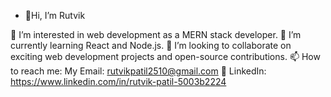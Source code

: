 - 👋Hi, I’m Rutvik

👀 I’m interested in web development as a MERN stack developer.
🌱 I’m currently learning React and Node.js.
💞️ I’m looking to collaborate on exciting web development projects and open-source contributions.
📫 How to reach me: My Email: rutvikpatil2510@gmail.com
🧿  LinkedIn: https://www.linkedin.com/in/rutvik-patil-5003b2224


<!---
rutvik2510/rutvik2510 is a ✨ special ✨ repository because its `README.md` (this file) appears on your GitHub profile.
You can click the Preview link to take a look at your changes.
--->

